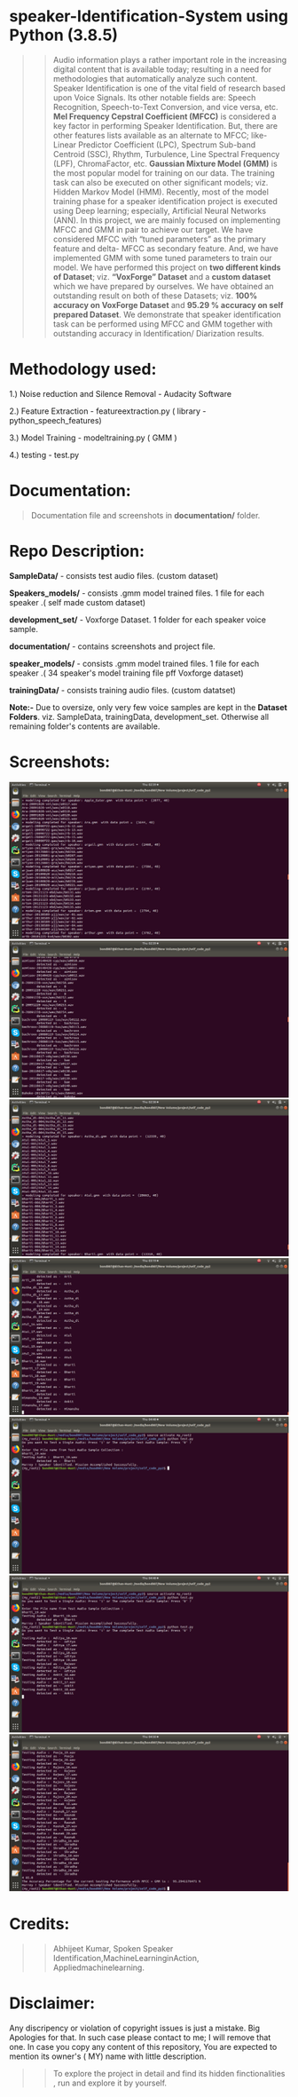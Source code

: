 # speaker-Identification-System using Python (3.8.5)
>> Audio information plays a rather important role in the increasing digital content that is available today; resulting in a need for methodologies that automatically analyze such content. Speaker Identification is one of the vital field of research based upon Voice Signals. Its other notable fields are: Speech Recognition, Speech-to-Text Conversion, and vice versa, etc. **Mel Frequency Cepstral Coefficient (MFCC)** is considered a key factor in performing Speaker Identification. But, there are other features lists available as an alternate to MFCC; like- Linear Predictor Coefficient (LPC), Spectrum Sub-band Centroid (SSC), Rhythm, Turbulence, Line Spectral Frequency (LPF), ChromaFactor, etc. **Gaussian Mixture Model (GMM)** is the most popular model for training on our data. The training task can also be executed on other significant models; viz. Hidden Markov Model (HMM). Recently, most of the model training phase for a speaker identification project is executed using Deep learning; especially, Artificial Neural Networks (ANN). In this project, we are mainly focused on implementing MFCC and GMM in pair to achieve our target.
We have considered MFCC with “tuned parameters” as the primary feature and delta- MFCC as secondary feature. And, we have implemented GMM with some tuned parameters to train our model. We have performed this project on **two different kinds of Dataset**; viz. **“VoxForge” Dataset** and a **custom dataset** which we have prepared by ourselves. We have obtained an outstanding result on both of these Datasets; viz. **100% accuracy on VoxForge Dataset** and **95.29 % accuracy on self prepared Dataset**. We demonstrate that speaker identification task can be performed using MFCC and GMM together with outstanding accuracy in Identification/ Diarization results.

# Methodology used:
1.) Noise reduction and Silence Removal - Audacity Software

2.) Feature Extraction - featureextraction.py ( library - python_speech_features)

3.) Model Training - modeltraining.py ( GMM )

4.) testing - test.py


# Documentation:
> Documentation file and screenshots in **documentation/** folder.

# Repo Description:
**SampleData/** - consists test audio files. (custom dataset)

**Speakers_models/** - consists .gmm model trained files. 1 file for each speaker .( self made custom dataset)

**development_set/** - Voxforge Dataset. 1 folder for each speaker voice sample.

**documentation/** - contains screenshots and project file.

**speaker_models/** - consists .gmm model trained files. 1 file for each speaker .( 34 speaker's model training file pff Voxforge dataset)

**trainingData/** - consists training audio files. (custom datatset)

**Note:-** Due to oversize, only very few voice samples are kept in the **Dataset Folders**. viz. SampleData, trainingData, development_set. Otherwise all remaining folder's contents are available.

# Screenshots:
![alt txt](https://raw.githubusercontent.com/Atul-Anand-Jha/Speaker-Identification-Python/master/documentation/Screenshots/1-voxForge-Model_training.png "1-voxForge-Model_training.png")
![alt txt](https://raw.githubusercontent.com/Atul-Anand-Jha/Speaker-Identification-Python/master/documentation/Screenshots/2-VoxForge-Identification.png "2-VoxForge-Identification.png")
![alt txt](https://raw.githubusercontent.com/Atul-Anand-Jha/Speaker-Identification-Python/master/documentation/Screenshots/3-SelfData-Model-Training.png "3-SelfData-Model-Training.png")
![alt txt](https://raw.githubusercontent.com/Atul-Anand-Jha/Speaker-Identification-Python/master/documentation/Screenshots/4-SelfData-Identification.png "4-SelfData-Identification.png")
![alt txt](https://raw.githubusercontent.com/Atul-Anand-Jha/Speaker-Identification-Python/master/documentation/Screenshots/5-SingleAudio-test.png "5-SingleAudio-test.png")
![alt txt](https://raw.githubusercontent.com/Atul-Anand-Jha/Speaker-Identification-Python/master/documentation/Screenshots/6-CompleteSample-Test.png "6-CompleteSample-Test.png")
![alt txt](https://raw.githubusercontent.com/Atul-Anand-Jha/Speaker-Identification-Python/master/documentation/Screenshots/7-Accuracy.png "7-Accuracy.png")

# Credits:
>> Abhijeet Kumar, Spoken Speaker Identification,MachineLearninginAction, Appliedmachinelearning.

# Disclaimer:
Any discripency or violation of copyright issues is just a mistake. Big Apologies for that. In such case please contact to me; I will remove that one. In case you copy any content of this repository, You are expected to mention its owner's ( MY) name with little description. 

>> To explore the project in detail and find its hidden finctionalities , run and explore it by yourself.
